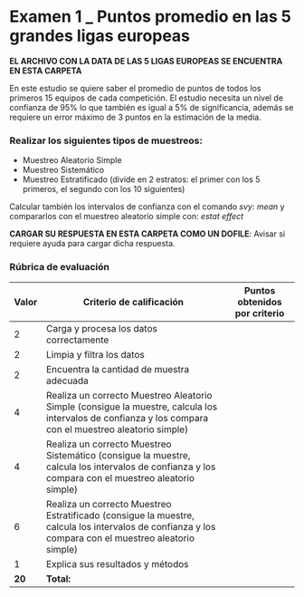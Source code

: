 # Examen 1 _ Puntos promedio en las 5 grandes ligas europeas

**EL ARCHIVO CON LA DATA DE LAS 5 LIGAS EUROPEAS SE ENCUENTRA EN ESTA CARPETA**

En este estudio se quiere saber el promedio de puntos de todos los primeros 15 equipos de cada competición. El estudio necesita un nivel de confianza de 95% lo que también es igual a 5% de significancia, además se requiere un error máximo de 3 puntos en la estimación de la media.

### Realizar los siguientes tipos de muestreos:

- Muestreo Aleatorio Simple
- Muestreo Sistemático
- Muestreo Estratificado (divide en 2 estratos: el primer con los 5 primeros, el segundo con los 10 siguientes)

Calcular también los intervalos de confianza con el comando 
*svy: mean*
y compararlos con el muestreo aleatorio simple con:
*estat effect*

**CARGAR SU RESPUESTA EN ESTA CARPETA COMO UN DOFILE**: Avisar si requiere ayuda para cargar dicha respuesta.



### Rúbrica de evaluación

| Valor  | Criterio de calificación | Puntos obtenidos por criterio |
| ------------- | ------------- |-------------- |
| 2  | Carga y procesa los datos correctamente  |  |
| 2 | Limpia y filtra los datos  |  |
| 2 | Encuentra la cantidad de muestra adecuada  |  |
| 4 | Realiza un correcto Muestreo Aleatorio Simple (consigue la muestre, calcula los intervalos de confianza y los compara con el muestreo aleatorio simple)  | |
| 4 | Realiza un correcto Muestreo Sistemático (consigue la muestre, calcula los intervalos de confianza y los compara con el muestreo aleatorio simple)  | |
| 6 | Realiza un correcto Muestreo Estratificado (consigue la muestre, calcula los intervalos de confianza y los compara con el muestreo aleatorio simple)  | |
| 1 | Explica sus resultados y métodos  | |
| **20** | **Total:**  | |